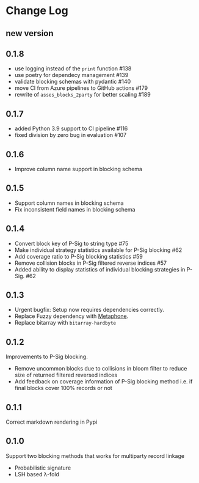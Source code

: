 # Change Log

## new version

## 0.1.8

* use logging instead of the `print` function  #138
* use poetry for dependecy management  #139
* validate blocking schemas with pydantic #140
* move CI from Azure pipelines to GitHub actions #179
* rewrite of `asses_blocks_2party` for better scaling #189

## 0.1.7

* added Python 3.9 support to CI pipeline #116
* fixed division by zero bug in evaluation #107

## 0.1.6

* Improve column name support in blocking schema

## 0.1.5

* Support column names in blocking schema
* Fix inconsistent field names in blocking schema

## 0.1.4

* Convert block key of P-Sig to string type #75
* Make individual strategy statistics available for P-Sig blocking #62
* Add coverage ratio to P-Sig blocking statistics #59
* Remove collision blocks in P-Sig filtered reverse indices #57
* Added ability to display statistics of individual blocking strategies in P-Sig. #62

## 0.1.3

* Urgent bugfix: Setup now requires dependencies correctly. 
* Replace Fuzzy dependency with [Metaphone](https://pypi.org/project/Metaphone/).
* Replace bitarray with `bitarray-hardbyte`

## 0.1.2

Improvements to P-Sig blocking.

* Remove uncommon blocks due to collisions in bloom filter to reduce size of returned filtered reversed indices
* Add feedback on coverage information of P-Sig blocking method i.e. if final blocks cover 100% records or not

## 0.1.1

Correct markdown rendering in Pypi

## 0.1.0

Support two blocking methods that works for multiparty record linkage

* Probabilistic signature
* LSH based λ-fold